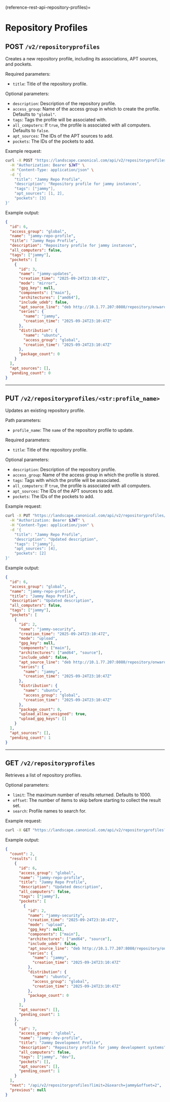 (reference-rest-api-repository-profiles)=
# Repository Profiles

## POST `/v2/repositoryprofiles`

Creates a new repository profile, including its associations, APT sources, and pockets.

Required parameters:

- `title`: Title of the repository profile.

Optional parameters:

- `description`: Description of the repository profile.
- `access_group`: Name of the access group in which to create the profile. Defaults to `"global"`.
- `tags`: Tags the profile will be associated with.
- `all_computers`: If `true`, the profile is associated with all computers. Defaults to `false`.
- `apt_sources`: The IDs of the APT sources to add.
- `pockets`: The IDs of the pockets to add.

Example request:

```sh
curl -X POST "https://landscape.canonical.com/api/v2/repositoryprofiles" \
  -H "Authorization: Bearer $JWT" \
  -H "Content-Type: application/json" \
  -d '{
    "title": "Jammy Repo Profile",
    "description": "Repository profile for jammy instances",
    "tags": ["jammy"],
    "apt_sources": [1, 2],
    "pockets": [3]
}'
```

Example output:

```json
{
  "id": 6,
  "access_group": "global",
  "name": "jammy-repo-profile",
  "title": "Jammy Repo Profile",
  "description": "Repository profile for jammy instances",
  "all_computers": false,
  "tags": ["jammy"],
  "pockets": [
    {
      "id": 3,
      "name": "jammy-updates",
      "creation_time": "2025-09-24T23:10:47Z",
      "mode": "mirror",
      "gpg_key": null,
      "components": ["main"],
      "architectures": ["amd64"],
      "include_udeb": false,
      "apt_source_line": "deb http://10.1.77.207:8080/repository/onward/ubuntu jammy-updates main",
      "series": {
        "name": "jammy",
        "creation_time": "2025-09-24T23:10:47Z"
      },
      "distribution": {
        "name": "ubuntu",
        "access_group": "global",
        "creation_time": "2025-09-24T23:10:47Z"
      },
      "package_count": 0
    }
  ],
  "apt_sources": [],
  "pending_count": 0
}
```

---

## PUT `/v2/repositoryprofiles/<str:profile_name>`

Updates an existing repository profile.  

Path parameters:

- `profile_name`: The `name` of the repository profile to update.

Required parameters:

- `title`: Title of the repository profile.

Optional parameters:

- `description`: Description of the repository profile.
- `access_group`: Name of the access group in which the profile is stored.
- `tags`: Tags with which the profile will be associated.
- `all_computers`: If `true`, the profile is associated with all computers.
- `apt_sources`: The IDs of the APT sources to add.
- `pockets`: The IDs of the pockets to add.

Example request:

```bash
curl -X PUT "https://landscape.canonical.com/api/v2/repositoryprofiles/jammy-repo-profile" \
  -H "Authorization: Bearer $JWT" \
  -H "Content-Type: application/json" \
  -d '{
    "title": "Jammy Repo Profile",
    "description": "Updated description",
    "tags": ["jammy"],
    "apt_sources": [4],
    "pockets": [2]
}'
```

Example output:

```json
{
  "id": 6,
  "access_group": "global",
  "name": "jammy-repo-profile",
  "title": "Jammy Repo Profile",
  "description": "Updated description",
  "all_computers": false,
  "tags": ["jammy"],
  "pockets": [
    {
      "id": 2,
      "name": "jammy-security",
      "creation_time": "2025-09-24T23:10:47Z",
      "mode": "upload",
      "gpg_key": null,
      "components": ["main"],
      "architectures": ["amd64", "source"],
      "include_udeb": false,
      "apt_source_line": "deb http://10.1.77.207:8080/repository/onward/ubuntu jammy-security main",
      "series": {
        "name": "jammy",
        "creation_time": "2025-09-24T23:10:47Z"
      },
      "distribution": {
        "name": "ubuntu",
        "access_group": "global",
        "creation_time": "2025-09-24T23:10:47Z"
      },
      "package_count": 0,
      "upload_allow_unsigned": true,
      "upload_gpg_keys": []
    }
  ],
  "apt_sources": [],
  "pending_count": 1
}
```

---

## GET `/v2/repositoryprofiles`

Retrieves a list of repository profiles.

Optional parameters:

- `limit`: The maximum number of results returned. Defaults to 1000.
- `offset`: The number of items to skip before starting to collect the result set.
- `search`: Profile names to search for.

Example request:

```bash
curl -X GET "https://landscape.canonical.com/api/v2/repositoryprofiles?limit=2&search=jammy" -H "Authorization: Bearer $JWT"
```

Example output:

```json
{
  "count": 2,
  "results": [
    {
      "id": 6,
      "access_group": "global",
      "name": "jammy-repo-profile",
      "title": "Jammy Repo Profile",
      "description": "Updated description",
      "all_computers": false,
      "tags": ["jammy"],
      "pockets": [
        {
          "id": 2,
          "name": "jammy-security",
          "creation_time": "2025-09-24T23:10:47Z",
          "mode": "upload",
          "gpg_key": null,
          "components": ["main"],
          "architectures": ["amd64", "source"],
          "include_udeb": false,
          "apt_source_line": "deb http://10.1.77.207:8080/repository/onward/ubuntu jammy-security main",
          "series": {
            "name": "jammy",
            "creation_time": "2025-09-24T23:10:47Z"
          },
          "distribution": {
            "name": "ubuntu",
            "access_group": "global",
            "creation_time": "2025-09-24T23:10:47Z"
          },
          "package_count": 0
        }
      ],
      "apt_sources": [],
      "pending_count": 1
    },
    {
      "id": 7,
      "access_group": "global",
      "name": "jammy-dev-profile",
      "title": "Jammy Development Profile",
      "description": "Repository profile for jammy development systems",
      "all_computers": false,
      "tags": ["jammy", "dev"],
      "pockets": [],
      "apt_sources": [],
      "pending_count": 1
    }
  ],
  "next": "/api/v2/repositoryprofiles?limit=2&search=jammy&offset=2",
  "previous": null
}
```
